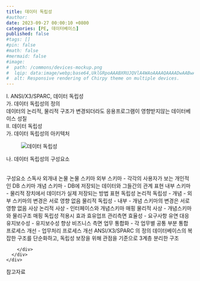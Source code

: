 ```yaml
---
title: 데이터 독립성
#author: 
date: 2023-09-27 00:00:10 +0800
categories: [PE, 데이터베이스]
published: false
#tags: []
#pin: false
#math: false
#mermaid: false
#image:
#  path: /commons/devices-mockup.png
#  lqip: data:image/webp;base64,UklGRpoAAABXRUJQVlA4WAoAAAAQAAAADwAABwAAQUxQSDIAAAARL0AmbZurmr57yyIiqE8oiG0bejIYEQTgqiDA9vqnsUSI6H+oAERp2HZ65qP/VIAWAFZQOCBCAAAA8AEAnQEqEAAIAAVAfCWkAALp8sF8rgRgAP7o9FDvMCkMde9PK7euH5M1m6VWoDXf2FkP3BqV0ZYbO6NA/VFIAAAA
#  alt: Responsive rendering of Chirpy theme on multiple devices.
---
```


<div class="post-wrap">
  <div class="para">
    <div class="para-title">
      I. ANSI/X3/SPARC, 데이터 독립성
    </div>
    <div class="para-cntnt">
      <div class="para">
        <div class="para-title">
          가. 데이터 독립성의 정의
        </div>
        <div class="para-cntnt">
            데이터의 논리적, 물리적 구조가 변경되더라도 응용프로그램이 영향받지않는 데이터베이스 성질
        </div>
      </div>
    </div>
  </div>
  
  <div class="para">
    <div class="para-title">
      II. 데이터 독립성
    </div>
    <div class="para-cntnt">
      <div class="para">
        <div class="para-title">
          가. 데이터 독립성의 아키텍처
        </div>
        <div class="para-cntnt">
          <figure class="post-figure">
            <img src="/assets/img/posts/데이터-독립성.png" alt="데이터 독립성">
<!--            <figcaption>Source: Unveiling the Metaverse: Exploring Emerging Trends, Multifaceted Perspectives, and Future Challenges</figcaption>-->
          </figure>
        </div>
      </div>
      <div class="para">
        <div class="para-title">
          나. 데이터 독립성의 구성요소
        </div>
        <div class="para-cntnt">
          <table class="post-table">
          </table>
          구성요소 스독사 외개내 논물 논물
  스키마
    외부 스키마 - 각각의 사용자가 보는 개인적인 DB 스키마
    개념 스키마 - DB에 저장되는 데이터와 그들간의 관계 표현
    내부 스키마 - 물리적 장치에서 데이터가 실제 저장되는 방법 표현
  독립성
    논리적 독립성 - 개념 - 외부 스키마의 변경은 서로 영향 없음
    물리적 독립성 - 내부 - 개념 스키마의 변경은 서로 영향 없음
  사상
    논리적 사상 - 인터페이스와 개념스키마 매핑
    물리적 사상 - 개념스키마와 물리구조 매핑
독립성 적용시 효과 효유업프
  관리측면
    효율성 - 요구사항 유연 대응
    유지보수성 - 유지보수성 향상  
  비즈니스 측면 
    업무 통합화 - 각 업무별 공통 부분 통합
    프로세스 개선 - 업무처리 프로세스 개선
ANSI/X3/SPARC 의 정의
  데이터베이스의 복잡한 구조를 단순화하고, 독립성 보장을 위해 관점을 기준으로 3계층 분리한 구조

        </div>
      </div>
    </div>
  </div>

  <div class="refr-wrap">
    <div class="refr-title">
        참고자료
    </div>
    <ol class="refr-list">
    <!--    <li>(나현식, 최대선) <a target="_blank" href="https://scienceon.kisti.re.kr/commons/util/originalView.do?cn=JAKO202225948430499&oCn=JAKO202225948430499&dbt=JAKO&journal=NJOU00291864">메타버스 보안 위협 요소 및 대응 방안 검토</a></li>-->
    <!--    <li>(M. Uddin, S. Manickam, H. Ullah, M. Obaidat and A. Dandoush) <a target="_blank" href="https://ieeexplore.ieee.org/abstract/document/10138386">Unveiling the Metaverse: Exploring Emerging Trends, Multifaceted Perspectives, and Future Challenges</a></li>-->
    </ol>
  </div>
</div>
